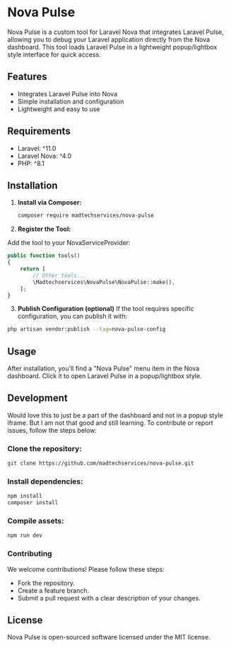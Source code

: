 # Nova Pulse

Nova Pulse is a custom tool for Laravel Nova that integrates Laravel Pulse, allowing you to debug your Laravel application directly from the Nova dashboard. This tool loads Laravel Pulse in a lightweight popup/lightbox style interface for quick access.

## Features

- Integrates Laravel Pulse into Nova
- Simple installation and configuration
- Lightweight and easy to use

## Requirements

- Laravel: ^11.0
- Laravel Nova: ^4.0
- PHP: ^8.1

## Installation

1. **Install via Composer:**

   ```bash
   composer require madtechservices/nova-pulse
    ```

2. **Register the Tool:**

Add the tool to your NovaServiceProvider:

```php
public function tools()
{
    return [
        // Other tools...
        \Madtechservices\NovaPulse\NovaPulse::make(),
    ];
}
```

3. **Publish Configuration (optional)**
If the tool requires specific configuration, you can publish it with:

```bash
php artisan vendor:publish --tag=nova-pulse-config
```

## Usage
After installation, you'll find a "Nova Pulse" menu item in the Nova dashboard. Click it to open Laravel Pulse in a popup/lightbox style.

## Development
Would love this to just be a part of the dashboard and not in a popup style iframe. But I am not that good and still learning.
To contribute or report issues, follow the steps below:

### Clone the repository:

```bash
git clone https://github.com/madtechservices/nova-pulse.git
```

### Install dependencies:

```bash
npm install
composer install
```

### Compile assets:

```bash
npm run dev
```

### Contributing
We welcome contributions! Please follow these steps:

- Fork the repository.
- Create a feature branch.
- Submit a pull request with a clear description of your changes.

## License
Nova Pulse is open-sourced software licensed under the MIT license.